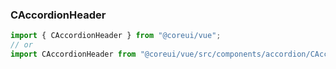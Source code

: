 ### CAccordionHeader

```jsx
import { CAccordionHeader } from "@coreui/vue";
// or
import CAccordionHeader from "@coreui/vue/src/components/accordion/CAccordionHeader";
```
